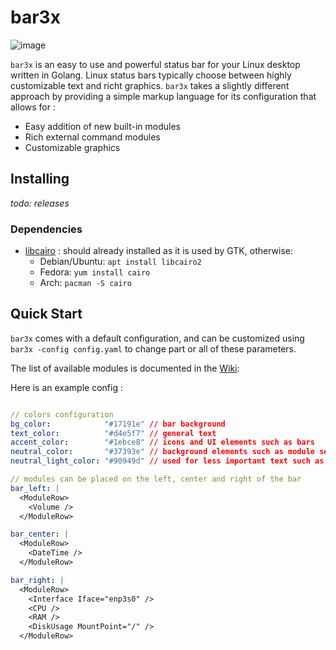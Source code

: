# bar3x

![image](https://user-images.githubusercontent.com/1712219/86497905-c0216180-bd83-11ea-85e5-e4ed926d2d50.png)

`bar3x` is an easy to use and powerful status bar for your Linux desktop written in Golang.
Linux status bars typically choose between highly customizable text and richt graphics. `bar3x` takes a slightly different approach by providing a simple markup language for its configuration that allows for :

- Easy addition of new built-in modules
- Rich external command modules
- Customizable graphics

## Installing

_todo: releases_

### Dependencies

- [libcairo](https://www.cairographics.org/) : should already installed as it is used by GTK, otherwise:
  - Debian/Ubuntu: `apt install libcairo2`
  - Fedora: `yum install cairo`
  - Arch: `pacman -S cairo`

## Quick Start

`bar3x` comes with a default configuration, and can be customized using `bar3x -config config.yaml` to change part or all of these parameters.

The list of available modules is documented in the [Wiki](https://github.com/ShimmerGlass/bar3x/wiki/Modules):

Here is an example config :

```yaml

// colors configuration
bg_color:            "#17191e" // bar background
text_color:          "#d4e5f7" // general text
accent_color:        "#1ebce8" // icons and UI elements such as bars
neutral_color:       "#37393e" // background elements such as module separators and background graphs
neutral_light_color: "#90949d" // used for less important text such as units

// modules can be placed on the left, center and right of the bar
bar_left: |
  <ModuleRow>
    <Volume />
  </ModuleRow>

bar_center: |
  <ModuleRow>
    <DateTime />
  </ModuleRow>

bar_right: |
  <ModuleRow>
    <Interface Iface="enp3s0" />
    <CPU />
    <RAM />
    <DiskUsage MountPoint="/" />
  </ModuleRow>
```
